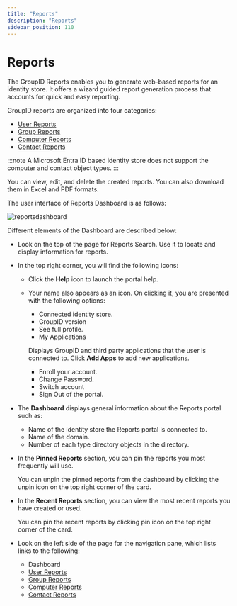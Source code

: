 ```yaml
---
title: "Reports"
description: "Reports"
sidebar_position: 110
---
```


# Reports

The GroupID Reports enables you to generate web-based reports for an identity store. It offers a wizard guided report generation process that accounts for quick and easy reporting.

GroupID reports are organized into four categories:

- [User Reports](/docs/directorymanager/11.0/portal/reports/user.md)
- [Group Reports](/docs/directorymanager/11.0/portal/reports/group.md)
- [Computer Reports](/docs/directorymanager/11.0/portal/reports/computer.md)
- [Contact Reports](/docs/directorymanager/11.0/portal/reports/contact.md)

:::note
A Microsoft Entra ID based identity store does not support the computer and contact object types.
:::

You can view, edit, and delete the created reports. You can also download them in Excel and PDF formats.

The user interface of Reports Dashboard is as follows:

![reportsdashboard](/img/product_docs/directorymanager/11.0/portal/report/reportsdashboard.webp)

Different elements of the Dashboard are described below:

- Look on the top of the page for Reports Search. Use it to locate and display information for reports.
- In the top right corner, you will find the following icons:

    - Click the **Help** icon to launch the portal help.
    - Your name also appears as an icon. On clicking it, you are presented with the following options:

        - Connected identity store.
        - GroupID version
        - See full profile.
        - My Applications

        Displays GroupID and third party applications that the user is connected to. Click **Add Apps** to add new applications.

        - Enroll your account.
        - Change Password.
        - Switch account
        - Sign Out of the portal.

- The **Dashboard** displays general information about the Reports portal such as:

    - Name of the identity store the Reports portal is connected to.
    - Name of the domain.
    - Number of each type directory objects in the directory.

- In the **Pinned Reports** section, you can pin the reports you most frequently will use.

    You can unpin the pinned reports from the dashboard by clicking the unpin icon on the top right corner of the card.

- In the **Recent Reports** section, you can view the most recent reports you have created or used.

    You can pin the recent reports by clicking pin icon on the top right corner of the card.

- Look on the left side of the page for the navigation pane, which lists links to the following:

    - Dashboard
    - [User Reports](/docs/directorymanager/11.0/portal/reports/user.md)
    - [Group Reports](/docs/directorymanager/11.0/portal/reports/group.md)
    - [Computer Reports](/docs/directorymanager/11.0/portal/reports/computer.md)
    - [Contact Reports](/docs/directorymanager/11.0/portal/reports/contact.md)
